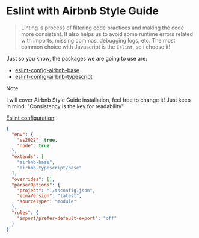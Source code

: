 # Eslint with Airbnb Style Guide

> Linting is process of filtering code practices and making the code more consistent. It also helps us to avoid some runtime errors related with imports, missing commas, debugging logs, etc. The most common choice with Javascript is the `Eslint`, so i choose it!

Just so you know, the packages we are going to use are:

- [eslint-config-airbnb-base](https://www.npmjs.com/package/eslint-config-airbnb-base)
- [eslint-config-airbnb-typescript](https://www.npmjs.com/package/eslint-config-airbnb-typescript)

> [!NOTE]
> I will cover Airbnb Style Guide installation, feel free to change it! Just keep in mind: "Consistency is the key for readability".

[Eslint configuration](../.eslintrc.json):

```json
{
  "env": {
    "es2022": true,
    "node": true
  },
  "extends": [
    "airbnb-base",
    "airbnb-typescript/base"
  ],
  "overrides": [],
  "parserOptions": {
    "project": "./tsconfig.json",
    "ecmaVersion": "latest",
    "sourceType": "module"
  },
  "rules": {
    "import/prefer-default-export": "off"
  }
}

```
